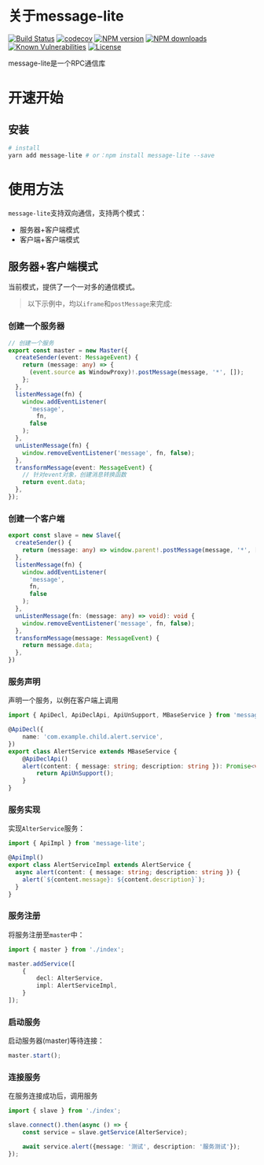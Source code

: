 # 关于message-lite

[![Build Status](https://github.com/lywzx/message-lite/actions/workflows/npm-ci.yml/badge.svg?branch=master)](https://github.com/lywzx/message-lite/actions/workflows/npm-ci.yml)
[![codecov](https://codecov.io/gh/lywzx/message-lite/branch/main/graph/badge.svg)](https://codecov.io/gh/lywzx/message-lite)
[![NPM version](https://img.shields.io/npm/v/message-lite.svg?style=flat-square)](https://www.npmjs.com/package/message-lite)
[![NPM downloads](https://img.shields.io/npm/dm/message-lite.svg?style=flat-square)](https://www.npmjs.com/package/message-lite)
[![Known Vulnerabilities](https://snyk.io/test/github/lywzx/message-lite/badge.svg?targetFile=package.json)](https://snyk.io/test/github/lywzx/message-lite?targetFile=package.json)
[![License](https://img.shields.io/npm/l/message-lite.svg?sanitize=true)](https://www.npmjs.com/package/message-lite)

message-lite是一个RPC通信库

# 开速开始

## 安装

```bash
# install
yarn add message-lite # or：npm install message-lite --save
```

# 使用方法

`message-lite`支持双向通信，支持两个模式：

* 服务器+客户端模式
* 客户端+客户端模式

## 服务器+客户端模式

当前模式，提供了一个一对多的通信模式。

> 以下示例中，均以`iframe`和`postMessage`来完成:

### 创建一个服务器

```typescript
// 创建一个服务
export const master = new Master({
  createSender(event: MessageEvent) {
    return (message: any) => {
      (event.source as WindowProxy)!.postMessage(message, '*', []);
    };
  },
  listenMessage(fn) {
    window.addEventListener(
      'message',
        fn,
      false
    );
  },
  unListenMessage(fn) {
    window.removeEventListener('message', fn, false);
  },
  transformMessage(event: MessageEvent) {
    // 针对event对象，创建消息转换函数
    return event.data;
  },
});
```

### 创建一个客户端

```typescript
export const slave = new Slave({
  createSender() {
    return (message: any) => window.parent!.postMessage(message, '*', []);
  },
  listenMessage(fn) {
    window.addEventListener(
      'message',
      fn,
      false
    );
  },
  unListenMessage(fn: (message: any) => void): void {
    window.removeEventListener('message', fn, false);
  },
  transformMessage(message: MessageEvent) {
    return message.data;
  },
})
```

### 服务声明

声明一个服务，以例在客户端上调用

```typescript
import { ApiDecl, ApiDeclApi, ApiUnSupport, MBaseService } from 'message-lite';

@ApiDecl({
    name: 'com.example.child.alert.service',
})
export class AlertService extends MBaseService {
    @ApiDeclApi()
    alert(content: { message: string; description: string }): Promise<void> {
        return ApiUnSupport();
    }
}
```

### 服务实现

实现`AlterService`服务：

```typescript
import { ApiImpl } from 'message-lite';

@ApiImpl()
export class AlertServiceImpl extends AlertService {
  async alert(content: { message: string; description: string }) {
    alert(`${content.message}: ${content.description}`);
  }
}
```

### 服务注册

将服务注册至`master`中：

```typescript
import { master } from './index';

master.addService([
    {
        decl: AlterService,
        impl: AlertServiceImpl,
    }
]);
```

### 启动服务

启动服务器(master)等待连接：

```typescript
master.start();
```

### 连接服务

在服务连接成功后，调用服务

```typescript
import { slave } from './index';

slave.connect().then(async () => {
    const service = slave.getService(AlterService);

    await service.alert({message: '测试', description: '服务测试'});
});
```
